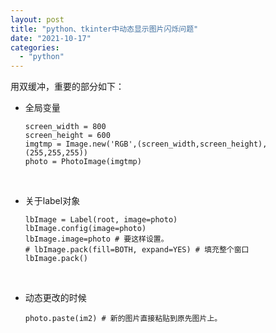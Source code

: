 ```yaml
---
layout: post
title: "python、tkinter中动态显示图片闪烁问题"
date: "2021-10-17"
categories: 
  - "python"
---
```


用双缓冲，重要的部分如下：

- 全局变量
    
    ```
    screen_width = 800
    screen_height = 600
    imgtmp = Image.new('RGB',(screen_width,screen_height),(255,255,255))
    photo = PhotoImage(imgtmp)
    ```
    
     
- 关于label对象
    
    ```
    lbImage = Label(root, image=photo)
    lbImage.config(image=photo)
    lbImage.image=photo # 要这样设置。
    # lbImage.pack(fill=BOTH, expand=YES) # 填充整个窗口
    lbImage.pack()
    ```
    
     
- 动态更改的时候
    
    ```
    photo.paste(im2) # 新的图片直接粘贴到原先图片上。
    ```

